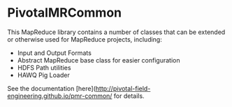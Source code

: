 PivotalMRCommon
==========

This MapReduce library contains a number of classes that can be extended or otherwise used for MapReduce projects, including:

* Input and Output Formats
* Abstract MapReduce base class for easier configuration
* HDFS Path utilities
* HAWQ Pig Loader

See the documentation [here](http://pivotal-field-engineering.github.io/pmr-common/ for details.
